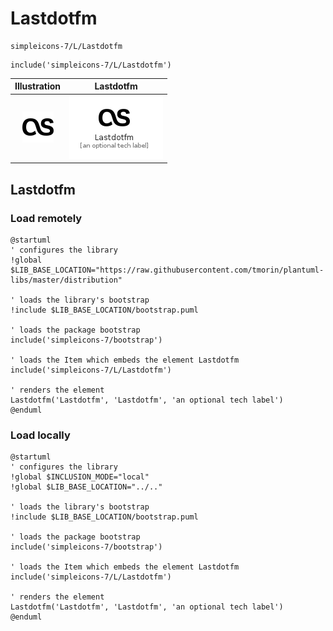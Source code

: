 # Lastdotfm


```text
simpleicons-7/L/Lastdotfm
```

```text
include('simpleicons-7/L/Lastdotfm')
```



| Illustration | Lastdotfm |
| :---: | :---: |
| ![illustration for Illustration](../../simpleicons-7/L/Lastdotfm.png) | ![illustration for Lastdotfm](../../simpleicons-7/L/Lastdotfm.Local.png) |




## Lastdotfm

### Load remotely
```plantuml
@startuml
' configures the library
!global $LIB_BASE_LOCATION="https://raw.githubusercontent.com/tmorin/plantuml-libs/master/distribution"

' loads the library's bootstrap
!include $LIB_BASE_LOCATION/bootstrap.puml

' loads the package bootstrap
include('simpleicons-7/bootstrap')

' loads the Item which embeds the element Lastdotfm
include('simpleicons-7/L/Lastdotfm')

' renders the element
Lastdotfm('Lastdotfm', 'Lastdotfm', 'an optional tech label')
@enduml
```

### Load locally
```plantuml
@startuml
' configures the library
!global $INCLUSION_MODE="local"
!global $LIB_BASE_LOCATION="../.."

' loads the library's bootstrap
!include $LIB_BASE_LOCATION/bootstrap.puml

' loads the package bootstrap
include('simpleicons-7/bootstrap')

' loads the Item which embeds the element Lastdotfm
include('simpleicons-7/L/Lastdotfm')

' renders the element
Lastdotfm('Lastdotfm', 'Lastdotfm', 'an optional tech label')
@enduml
```


